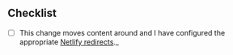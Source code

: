 <!-- Please, describe what this PR changes and why. -->

## Checklist

- [ ] This change moves content around and I have configured the appropriate [Netlify redirects](https://www.netlify.com/docs/redirects/)._
